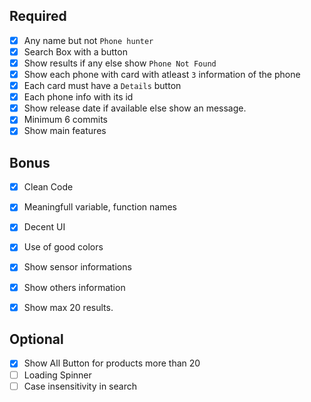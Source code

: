 ## Required
- [x] Any name but not `Phone hunter`
- [x] Search Box with a button
- [x] Show results if any else show `Phone Not Found`
- [x] Show each phone with card with atleast `3` information of the phone
- [x] Each card must have a `Details` button
- [x] Each phone info with its id
- [x] Show release date if available else show an message. 
- [x] Minimum 6 commits
- [x] Show main features

## Bonus
- [x] Clean Code
- [x] Meaningfull variable, function names
- [x] Decent UI
- [x] Use of good colors
- [x] Show sensor informations
- [x] Show others information
- [x] Show max 20 results.


## Optional
- [x] Show All Button for products more than 20
- [ ] Loading Spinner
- [ ] Case insensitivity in search
